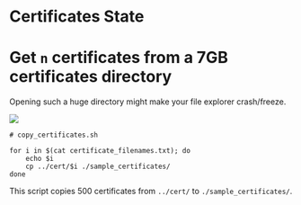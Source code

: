Certificates State
===

# Get `n` certificates from a 7GB certificates directory

Opening such a huge directory might make your file explorer crash/freeze.

![](https://i.imgur.com/H4EICAS.png)

```shell script
# copy_certificates.sh

for i in $(cat certificate_filenames.txt); do
    echo $i
    cp ../cert/$i ./sample_certificates/
done
```

This script copies 500 certificates from `../cert/` to `./sample_certificates/`.